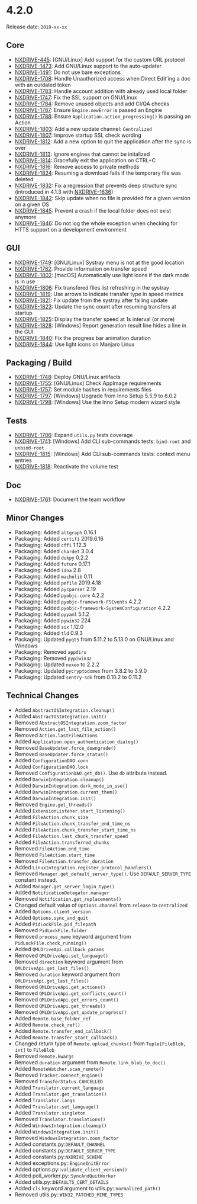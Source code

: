 # 4.2.0

Release date: `2019-xx-xx`

## Core

- [NXDRIVE-445](https://jira.nuxeo.com/browse/NXDRIVE-445): [GNU/Linux] Add support for the custom URL protocol
- [NXDRIVE-1473](https://jira.nuxeo.com/browse/NXDRIVE-1473): Add GNU/Linux support to the auto-updater
- [NXDRIVE-1491](https://jira.nuxeo.com/browse/NXDRIVE-1491): Do not use bare exceptions
- [NXDRIVE-1708](https://jira.nuxeo.com/browse/NXDRIVE-1708): Handle Unauthorized access when Direct Edit'ing a doc with an outdated token
- [NXDRIVE-1783](https://jira.nuxeo.com/browse/NXDRIVE-1783): Handle account addition with already used local folder
- [NXDRIVE-1747](https://jira.nuxeo.com/browse/NXDRIVE-1747): Fix the SSL support on GNU/Linux
- [NXDRIVE-1784](https://jira.nuxeo.com/browse/NXDRIVE-1784): Remove unused objects and add CI/QA checks
- [NXDRIVE-1787](https://jira.nuxeo.com/browse/NXDRIVE-1787): Ensure `Engine.newError` is passed an Engine
- [NXDRIVE-1788](https://jira.nuxeo.com/browse/NXDRIVE-1788): Ensure `Application.action_progressing()` is passing an Action
- [NXDRIVE-1803](https://jira.nuxeo.com/browse/NXDRIVE-1803): Add a new update channel: `Centralized`
- [NXDRIVE-1807](https://jira.nuxeo.com/browse/NXDRIVE-1807): Improve startup SSL check wording
- [NXDRIVE-1812](https://jira.nuxeo.com/browse/NXDRIVE-1812): Add a new option to quit the application after the sync is over
- [NXDRIVE-1813](https://jira.nuxeo.com/browse/NXDRIVE-1813): Ignore engines that cannot be initalized
- [NXDRIVE-1814](https://jira.nuxeo.com/browse/NXDRIVE-1814): Gracefully exit the application on CTRL+C
- [NXDRIVE-1816](https://jira.nuxeo.com/browse/NXDRIVE-1816): Remove access to private methods
- [NXDRIVE-1824](https://jira.nuxeo.com/browse/NXDRIVE-1824): Resuming a download fails if the temporary file was deleted
- [NXDRIVE-1832](https://jira.nuxeo.com/browse/NXDRIVE-1832): Fix a regression that prevents deep structure sync (introduced in 4.1.3 with [NXDRIVE-1636](https://jira.nuxeo.com/browse/NXDRIVE-1636))
- [NXDRIVE-1842](https://jira.nuxeo.com/browse/NXDRIVE-1842): Skip update when no file is provided for a given version on a given OS
- [NXDRIVE-1845](https://jira.nuxeo.com/browse/NXDRIVE-1845): Prevent a crash if the local folder does not exist anymore
- [NXDRIVE-1846](https://jira.nuxeo.com/browse/NXDRIVE-1846): Do not log the whole exception when checking for HTTS support on a development environment

## GUI

- [NXDRIVE-1749](https://jira.nuxeo.com/browse/NXDRIVE-1749): [GNU/Linux] Systray menu is not at the good location
- [NXDRIVE-1782](https://jira.nuxeo.com/browse/NXDRIVE-1782): Provide information on transfer speed
- [NXDRIVE-1802](https://jira.nuxeo.com/browse/NXDRIVE-1802): [macOS] Automatically use light icons if the dark mode is in use
- [NXDRIVE-1806](https://jira.nuxeo.com/browse/NXDRIVE-1806): Fix transfered files list refreshing in the systray
- [NXDRIVE-1819](https://jira.nuxeo.com/browse/NXDRIVE-1819): Use arrows to indicate transfer type in speed metrics
- [NXDRIVE-1821](https://jira.nuxeo.com/browse/NXDRIVE-1821): Fix update from the systray after failing update
- [NXDRIVE-1823](https://jira.nuxeo.com/browse/NXDRIVE-1823): Update the sync count after resuming transfers at startup
- [NXDRIVE-1825](https://jira.nuxeo.com/browse/NXDRIVE-1825): Display the transfer speed at 1s interval (or more)
- [NXDRIVE-1828](https://jira.nuxeo.com/browse/NXDRIVE-1828): [Windows] Report generation result line hides a line in the GUI
- [NXDRIVE-1840](https://jira.nuxeo.com/browse/NXDRIVE-1840): Fix the progress bar animation duration
- [NXDRIVE-1844](https://jira.nuxeo.com/browse/NXDRIVE-1844): Use light icons on Manjaro Linux

## Packaging / Build

- [NXDRIVE-1748](https://jira.nuxeo.com/browse/NXDRIVE-1748): Deploy GNU/Linux artifacts
- [NXDRIVE-1755](https://jira.nuxeo.com/browse/NXDRIVE-1755): [GNU/Linux] Check AppImage requirements
- [NXDRIVE-1757](https://jira.nuxeo.com/browse/NXDRIVE-1757): Set module hashes in requirements files
- [NXDRIVE-1797](https://jira.nuxeo.com/browse/NXDRIVE-1797): [Windows] Upgrade from Inno Setup 5.5.9 to 6.0.2
- [NXDRIVE-1798](https://jira.nuxeo.com/browse/NXDRIVE-1798): [Windows] Use the Inno Setup modern wizard style

## Tests

- [NXDRIVE-1706](https://jira.nuxeo.com/browse/NXDRIVE-1706): Expand `utils.py` tests coverage
- [NXDRIVE-1741](https://jira.nuxeo.com/browse/NXDRIVE-1741): [Windows] Add CLI sub-commands tests: `bind-root` and `unbind-root`
- [NXDRIVE-1815](https://jira.nuxeo.com/browse/NXDRIVE-1815): [Windows] Add CLI sub-commands tests: context menu entries
- [NXDRIVE-1818](https://jira.nuxeo.com/browse/NXDRIVE-1818): Reactivate the volume test

## Doc

- [NXDRIVE-1761](https://jira.nuxeo.com/browse/NXDRIVE-1761): Document the team workflow

## Minor Changes

- Packaging: Added `altgraph` 0.16.1
- Packaging: Added `certifi` 2019.6.16
- Packaging: Added `cffi` 1.12.3
- Packaging: Added `chardet` 3.0.4
- Packaging: Added `dukpy` 0.2.2
- Packaging: Added `future` 0.17.1
- Packaging: Added `idna` 2.8
- Packaging: Added `macholib` 0.11
- Packaging: Added `pefile` 2019.4.18
- Packaging: Added `pycparser` 2.19
- Packaging: Added `pyobjc-core` 4.2.2
- Packaging: Added `pyobjc-framework-FSEvents` 4.2.2
- Packaging: Added `pyobjc-framework-SystemConfiguration` 4.2.2
- Packaging: Added `pyyaml` 5.1.2
- Packaging: Added `pywin32` 224
- Packaging: Added `six` 1.12.0
- Packaging: Added `tld` 0.9.3
- Packaging: Updated `pyqt5` from 5.11.2 to 5.13.0 on GNU/Linux and Windows
- Packaging: Removed `appdirs`
- Packaging: Removed `pypiwin32`
- Packaging: Updated `nuxeo` to 2.2.2
- Packaging: Updated `pycryptodomex` from 3.8.2 to 3.9.0
- Packaging: Updated `sentry-sdk` from 0.10.2 to 0.11.2

## Technical Changes

- Added `AbstractOSIntegration.cleanup()`
- Added `AbstractOSIntegration.init()`
- Removed `AbstractOSIntegration.zoom_factor`
- Removed `Action.get_last_file_action()`
- Removed `Action.lastFileActions`
- Added `Application.open_authentication_dialog()`
- Removed `BaseUpdater.force_downgrade()`
- Removed `BaseUpdater.force_status()`
- Added `ConfigurationDAO.conn`
- Added `ConfigurationDAO.lock`
- Removed `ConfigurationDAO.get_db()`. Use `db` attribute instead.
- Added `DarwinIntegration.cleanup()`
- Added `DarwinIntegration.dark_mode_in_use()`
- Added `DarwinIntegration.current_them()`
- Added `DarwinIntegration.init()`
- Removed `Engine.get_threads()`
- Added `ExtensionListener.start_listening()`
- Added `FileAction.chunk_size`
- Added `FileAction.chunk_transfer_end_time_ns`
- Added `FileAction.chunk_transfer_start_time_ns`
- Added `FileAction.last_chunk_transfer_speed`
- Added `FileAction.transferred_chunks`
- Removed `FileAction.end_time`
- Removed `FileAction.start_time`
- Removed `FileAction.transfer_duration`
- Added `LinuxIntegration.register_protocol_handlers()`
- Removed `Manager.get_default_server_type()`. Use `DEFAULT_SERVER_TYPE` constant instead.
- Added `Manager.get_server_login_type()`
- Added `NotificationDelegator.manager`
- Removed `Notification.get_replacements()`
- Changed default value of `Options.channel` from `release` to `centralized`
- Added `Options.client_version`
- Added `Options.sync_and_quit`
- Added `PidLockFile.pid_filepath`
- Removed `PidLockFile.folder`
- Removed `process_name` keyword argument from `PidLockFile.check_running()`
- Added `QMLDriveApi.callback_params`
- Removed `QMLDriveApi.set_language()`
- Removed `direction` keyword argument from `QMLDriveApi.get_last_files()`
- Removed `duration` keyword argument from `QMLDriveApi.get_last_files()`
- Removed `QMLDriveApi.get_actions()`
- Removed `QMLDriveApi.get_conflicts_count()`
- Removed `QMLDriveApi.get_errors_count()`
- Removed `QMLDriveApi.get_threads()`
- Removed `QMLDriveApi.get_update_progress()`
- Added `Remote.base_folder_ref`
- Added `Remote.check_ref()`
- Added `Remote.transfer_end_callback()`
- Added `Remote.transfer_start_callback()`
- Changed return type of `Remote.upload_chunks()` from `Tuple[FileBlob, int]` to `FileBlob`
- Removed `Remote.kwargs`
- Removed `duration` argument from `Remote.link_blob_to_doc()`
- Added `RemoteWatcher.scan_remote()`
- Removed `Tracker.connect_engine()`
- Removed `TransferStatus.CANCELLED`
- Added `Translator.current_language`
- Added `Translator.get_translation()`
- Added `Translator.langs`
- Added `Translator.set_language()`
- Added `Translator.singleton`
- Removed `Translator.translations()`
- Added `WindowsIntegration.cleanup()`
- Added `WindowsIntegration.init()`
- Removed `WindowsIntegration.zoom_factor`
- Added constants.py:`DEFAULT_CHANNEL`
- Added constants.py:`DEFAULT_SERVER_TYPE`
- Added constants.py:`NXDRIVE_SCHEME`
- Added exceptions.py::`EngineInitError`
- Added options.py::`validate_client_version()`
- Added poll_worker.py::`SyncAndQuitWorker`
- Added utils.py::`DEFAULTS_CERT_DETAILS`
- Added `cls` keyword argument to utils.py::`normalized_path()`
- Removed utils.py::`WIN32_PATCHED_MIME_TYPES`
